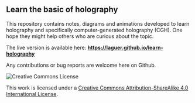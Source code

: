 ## Learn the basic of holography

This repository contains notes, diagrams and animations
developed to learn holography
and specifically computer-generated holography (CGH).
One hope they might help others who are curious about the topic. 

The live version is available here:
**https://laguer.github.io/learn-holography**

Any contributions or bug reports are welcome here on Github.  


![Creative Commons License](http://i.creativecommons.org/l/by-sa/3.0/88x31.png "CC BY-SA")

This work is licensed under a
[Creative Commons Attribution-ShareAlike 4.0 International License](http://creativecommons.org/licenses/by-sa/4.0/).
